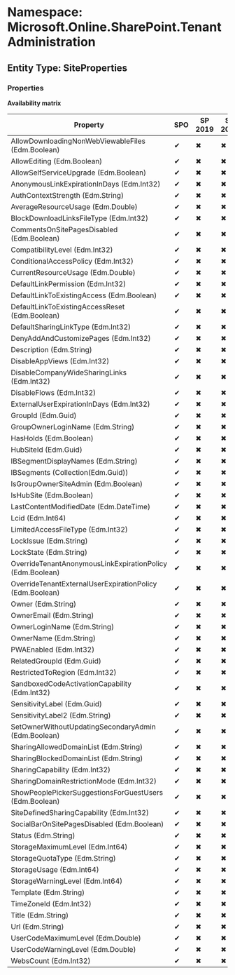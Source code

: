 # Namespace: Microsoft.Online.SharePoint.TenantAdministration

## Entity Type: SiteProperties

### Properties

**Availability matrix**

Property | SPO | SP 2019 | SP 2016 | SP 2013
----------|-----|---------|---------|--------
AllowDownloadingNonWebViewableFiles (Edm.Boolean) | ✔ | ✖ | ✖ | ✖
AllowEditing (Edm.Boolean) | ✔ | ✖ | ✖ | ✖
AllowSelfServiceUpgrade (Edm.Boolean) | ✔ | ✖ | ✖ | ✖
AnonymousLinkExpirationInDays (Edm.Int32) | ✔ | ✖ | ✖ | ✖
AuthContextStrength (Edm.String) | ✔ | ✖ | ✖ | ✖
AverageResourceUsage (Edm.Double) | ✔ | ✖ | ✖ | ✖
BlockDownloadLinksFileType (Edm.Int32) | ✔ | ✖ | ✖ | ✖
CommentsOnSitePagesDisabled (Edm.Boolean) | ✔ | ✖ | ✖ | ✖
CompatibilityLevel (Edm.Int32) | ✔ | ✖ | ✖ | ✖
ConditionalAccessPolicy (Edm.Int32) | ✔ | ✖ | ✖ | ✖
CurrentResourceUsage (Edm.Double) | ✔ | ✖ | ✖ | ✖
DefaultLinkPermission (Edm.Int32) | ✔ | ✖ | ✖ | ✖
DefaultLinkToExistingAccess (Edm.Boolean) | ✔ | ✖ | ✖ | ✖
DefaultLinkToExistingAccessReset (Edm.Boolean) | ✔ | ✖ | ✖ | ✖
DefaultSharingLinkType (Edm.Int32) | ✔ | ✖ | ✖ | ✖
DenyAddAndCustomizePages (Edm.Int32) | ✔ | ✖ | ✖ | ✖
Description (Edm.String) | ✔ | ✖ | ✖ | ✖
DisableAppViews (Edm.Int32) | ✔ | ✖ | ✖ | ✖
DisableCompanyWideSharingLinks (Edm.Int32) | ✔ | ✖ | ✖ | ✖
DisableFlows (Edm.Int32) | ✔ | ✖ | ✖ | ✖
ExternalUserExpirationInDays (Edm.Int32) | ✔ | ✖ | ✖ | ✖
GroupId (Edm.Guid) | ✔ | ✖ | ✖ | ✖
GroupOwnerLoginName (Edm.String) | ✔ | ✖ | ✖ | ✖
HasHolds (Edm.Boolean) | ✔ | ✖ | ✖ | ✖
HubSiteId (Edm.Guid) | ✔ | ✖ | ✖ | ✖
IBSegmentDisplayNames (Edm.String) | ✔ | ✖ | ✖ | ✖
IBSegments (Collection(Edm.Guid)) | ✔ | ✖ | ✖ | ✖
IsGroupOwnerSiteAdmin (Edm.Boolean) | ✔ | ✖ | ✖ | ✖
IsHubSite (Edm.Boolean) | ✔ | ✖ | ✖ | ✖
LastContentModifiedDate (Edm.DateTime) | ✔ | ✖ | ✖ | ✖
Lcid (Edm.Int64) | ✔ | ✖ | ✖ | ✖
LimitedAccessFileType (Edm.Int32) | ✔ | ✖ | ✖ | ✖
LockIssue (Edm.String) | ✔ | ✖ | ✖ | ✖
LockState (Edm.String) | ✔ | ✖ | ✖ | ✖
OverrideTenantAnonymousLinkExpirationPolicy (Edm.Boolean) | ✔ | ✖ | ✖ | ✖
OverrideTenantExternalUserExpirationPolicy (Edm.Boolean) | ✔ | ✖ | ✖ | ✖
Owner (Edm.String) | ✔ | ✖ | ✖ | ✖
OwnerEmail (Edm.String) | ✔ | ✖ | ✖ | ✖
OwnerLoginName (Edm.String) | ✔ | ✖ | ✖ | ✖
OwnerName (Edm.String) | ✔ | ✖ | ✖ | ✖
PWAEnabled (Edm.Int32) | ✔ | ✖ | ✖ | ✖
RelatedGroupId (Edm.Guid) | ✔ | ✖ | ✖ | ✖
RestrictedToRegion (Edm.Int32) | ✔ | ✖ | ✖ | ✖
SandboxedCodeActivationCapability (Edm.Int32) | ✔ | ✖ | ✖ | ✖
SensitivityLabel (Edm.Guid) | ✔ | ✖ | ✖ | ✖
SensitivityLabel2 (Edm.String) | ✔ | ✖ | ✖ | ✖
SetOwnerWithoutUpdatingSecondaryAdmin (Edm.Boolean) | ✔ | ✖ | ✖ | ✖
SharingAllowedDomainList (Edm.String) | ✔ | ✖ | ✖ | ✖
SharingBlockedDomainList (Edm.String) | ✔ | ✖ | ✖ | ✖
SharingCapability (Edm.Int32) | ✔ | ✖ | ✖ | ✖
SharingDomainRestrictionMode (Edm.Int32) | ✔ | ✖ | ✖ | ✖
ShowPeoplePickerSuggestionsForGuestUsers (Edm.Boolean) | ✔ | ✖ | ✖ | ✖
SiteDefinedSharingCapability (Edm.Int32) | ✔ | ✖ | ✖ | ✖
SocialBarOnSitePagesDisabled (Edm.Boolean) | ✔ | ✖ | ✖ | ✖
Status (Edm.String) | ✔ | ✖ | ✖ | ✖
StorageMaximumLevel (Edm.Int64) | ✔ | ✖ | ✖ | ✖
StorageQuotaType (Edm.String) | ✔ | ✖ | ✖ | ✖
StorageUsage (Edm.Int64) | ✔ | ✖ | ✖ | ✖
StorageWarningLevel (Edm.Int64) | ✔ | ✖ | ✖ | ✖
Template (Edm.String) | ✔ | ✖ | ✖ | ✖
TimeZoneId (Edm.Int32) | ✔ | ✖ | ✖ | ✖
Title (Edm.String) | ✔ | ✖ | ✖ | ✖
Url (Edm.String) | ✔ | ✖ | ✖ | ✖
UserCodeMaximumLevel (Edm.Double) | ✔ | ✖ | ✖ | ✖
UserCodeWarningLevel (Edm.Double) | ✔ | ✖ | ✖ | ✖
WebsCount (Edm.Int32) | ✔ | ✖ | ✖ | ✖

